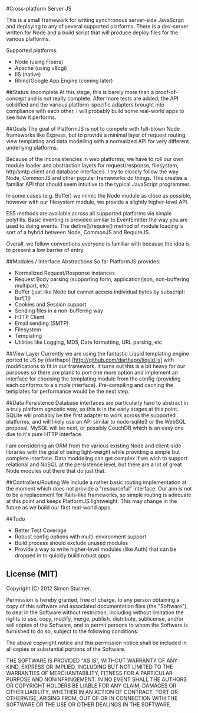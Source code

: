 #Cross-platform Server JS

This is a small framework for writing synchronous server-side JavaScript and deploying to any of several supported
platforms. There is a dev-server written for Node and a build script that will produce deploy files for the
various platforms.

Supported platforms:

 * Node (using Fibers)
 * Apache (using v8cgi)
 * IIS (native)
 * Rhino/Google App Engine (coming later)

##Status: Incomplete
At this stage, this is barely more than a proof-of-concept and is not really complete. After more tests are added,
the API solidified and the various platform-specific adapters brought into compliance with each other, I will probably
build some real-world apps to see how it performs.

##Goals
The goal of PlatformJS is not to compete with full-blown Node frameworks like Express, but to provide a minimal layer
of request routing, view templating and data modelling with a normalized API for very different underlying platforms.

Because of the inconsistencies in web platforms, we have to roll our own module loader and abstraction layers for
request/response, filesystem, http/smtp client and database interfaces. I try to closely follow the way Node,
CommonJS and other popular frameworks do things. This creates a familiar API that should seem intuitive to the typical
JavaScript programmer.

In some cases (e.g. Buffer) we mimic the Node module as close as possible, however with our filesystem module, we
provide a slightly higher-level API.

ES5 methods are available across all supported platforms via simple polyfills. Basic eventing is provided similar to
EventEmitter the way you are used to doing events. The define()/require() method of module loading is sort of a hybrid
between Node, CommonJS and RequireJS.

Overall, we follow conventions everyone is familiar with because the idea is to present a low barrier of entry.

##Modules / Interface Abstractions
So far PlatformJS provides:
 * Normalized Request/Response instances
 * Request Body parsing (supporting form, application/json, non-buffering multipart, etc)
 * Buffer (just like Node but cannot access individual bytes by subscript: buf[1])
 * Cookies and Session support
 * Sending files in a non-buffering way
 * HTTP Client
 * Email sending (SMTP)
 * Filesystem
 * Templating
 * Utilities like Logging, MD5, Date formatting, URL parsing, etc

##View Layer
Currently we are using the fantastic Liquid templating engine ported to JS by (darthapo)
[http://github.com/darthapo/liquid.js] with modifications to fit in our framework. It turns out this is a bit
heavy for our purposes so there are plans to port one more option and implement an interface for choosing the
templating module from the config (providing each conforms to a simple interface). Pre-compiling and caching
the templates for performance would be the next step.

##Data Persistence
Database interfaces are particularly hard to abstract in a truly platform agnostic way, so this is in the early stages
at this point. SQLite will probably be the first adapter to work across the supported platforms, and will likely
use an API similar to node-sqlite3 or the WebSQL proposal. MySQL will be next, or possibly CouchDB which is an easy
one due to it's pure HTTP interface.

I am considering an ORM from the various existing Node and client-side libraries with the goal of being light-weight
while providing a simple but complete interface. Data moddeling can get complex if we wish to support relational and
NoSQL at the persistence level, but there are a lot of great Node modules out there that do just that.

##Controllers/Routing
We include a rather basic routing implementation at the moment which does not provide a "resourceful" interface. Our
aim is not to be a replacement for Rails-like frameworks, so simple routing is adequate at this point and keeps
PlatformJS lightweight. This may change in the future as we build our first real-world apps.

##Todo
 * Better Test Coverage
 * Robust config options with multi-environment support
 * Build process should exclude unused modules
 * Provide a way to write higher-level modules (like Auth) that can be dropped in to quickly build robust apps


## License (MIT)

Copyright (C) 2012 Simon Sturmer.

Permission is hereby granted, free of charge, to any person obtaining a copy of this software and associated
documentation files (the "Software"), to deal in the Software without restriction,
including without limitation the rights to use, copy, modify, merge, publish, distribute, sublicense,
and/or sell copies of the Software, and to permit persons to whom the Software is furnished to do so,
subject to the following conditions:

The above copyright notice and this permission notice shall be included in all copies or substantial portions of the
Software.

THE SOFTWARE IS PROVIDED "AS IS", WITHOUT WARRANTY OF ANY KIND, EXPRESS OR IMPLIED,
INCLUDING BUT NOT LIMITED TO THE WARRANTIES OF MERCHANTABILITY, FITNESS FOR A PARTICULAR PURPOSE AND NONINFRINGEMENT.
IN NO EVENT SHALL THE AUTHORS OR COPYRIGHT HOLDERS BE LIABLE FOR ANY CLAIM, DAMAGES OR OTHER LIABILITY,
WHETHER IN AN ACTION OF CONTRACT, TORT OR OTHERWISE, ARISING FROM, OUT OF OR IN CONNECTION WITH THE SOFTWARE OR THE
USE OR OTHER DEALINGS IN THE SOFTWARE.
